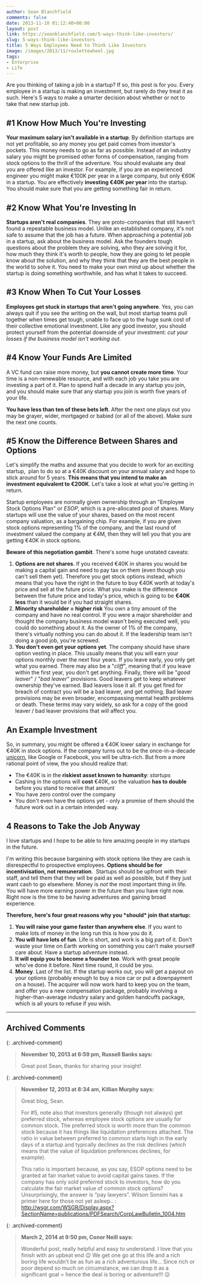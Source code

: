```yaml
---
author: Sean Blanchfield
comments: false
date: 2013-11-10 01:12:40+00:00
layout: post
link: https://seanblanchfield.com/5-ways-think-like-investors/
slug: 5-ways-think-like-investors
title: 5 Ways Employees Need to Think Like Investors
image: /images/2013/11/roulettewheel.jpg
tags:
- Enterprise
- Life
---
```


Are you thinking of taking a job in a startup? If so, this post is for you. Every employee in a startup is making an investment, but rarely do they treat it as such. Here's 5 ways to make a smarter decision about whether or not to take that new startup job.

<!-- more -->

## #1 Know How Much You're Investing

**Your maximum salary isn't available in a startup**. By definition startups are not yet profitable, so any money you get paid comes from investor's pockets. This money needs to go as far as possible. Instead of an industry salary you might be promised other forms of compensation, ranging from stock options to the thrill of the adventure. You should evaluate any deal you are offered like an investor. For example, if you are an experienced engineer you might make €100K per year in a large company, but only €60K in a startup. You are effectively **investing €40K per year** into the startup. You should make sure that you are getting something fair in return.

## #2 Know What You're Investing In

**Startups aren't real companies**. They are proto-companies that still haven't found a repeatable business model. Unlike an established company, it's _not_ safe to assume that the job has a future. When approaching a potential job in a startup, ask about the business model. Ask the founders tough questions about the problem they are solving, who they are solving it for, how much they think it's worth to people, how they are going to let people know about the solution, and why they think that they are the best people in the world to solve it. You need to make your own mind up about whether the startup is doing something worthwhile, and has what it takes to succeed.

## #3 Know When To Cut Your Losses

**Employees get stuck in startups that aren't going anywhere**. Yes, you can always quit if you see the writing on the wall, but most startup teams pull together when times get tough, unable to face up to the huge sunk cost of their collective emotional investment. Like any good investor, you should protect yourself from the potential downside of your investment: _cut your losses if the business model isn't working out_.

## #4 Know Your Funds Are Limited

A VC fund can raise more money, but **you cannot create more time**. Your time is a non-renewable resource, and with each job you take you are investing a part of it. Plan to spend half a decade in any startup you join, and you should make sure that any startup you join is worth five years of your life.

**You have less than ten of these bets left**. After the next one plays out you may be grayer, wider, mortgaged or babied (or all of the above). Make sure the next one counts.

## #5 Know the Difference Between Shares and Options

Let's simplify the maths and assume that you decide to work for an exciting startup,  plan to do so at a €40K discount on your annual salary and hope to stick around for 5 years. **This means that you intend to make an investment equivalent to €200K**. Let's take a look at what you're getting in return.

Startup employees are normally given ownership through an "Employee Stock Options Plan" or _ESOP_, which is a pre-allocated pool of shares. Many startups will use the value of your shares, based on the most recent company valuation, as a bargaining chip. For example, if you are given stock options representing 1% of the company, and the last round of investment valued the company at €4M, then they will tell you that you are getting €40K in stock options.

**Beware of this negotiation gambit**. There's some huge unstated caveats:

1.  **Options are not shares**. If you received €40K in shares you would be making a capital gain and need to pay tax on them (even though you can't sell them yet). Therefore you get stock options instead, which means that you have the right in the future to buy €40K worth at today's price and sell at the future price. What you make is the difference between the future price and today's price, which is going to be **€40K less** than it would be if you had straight shares.
2.  **Minority shareholder = higher risk** You own a tiny amount of the company and have no real control. If you were a major shareholder and thought the company business model wasn't being executed well, you could do something about it. As the owner of 1% of the company, there's virtually nothing you can do about it. If the leadership team isn't doing a good job, you're screwed.
3.  **You don't even get your options yet**. The company should have share option vesting in place. This usually means that you will earn your options monthly over the next four years. If you leave early, you only get what you earned. There may also be a "_cliff_", meaning that if you leave within the first year, you don't get anything. Finally, there will be "_good leaver_" / "_bad leaver_" provisions. Good leavers get to keep whatever ownership they've earned. Bad leavers lose it all. If you get fired for breach of contract you will be a bad leaver, and get nothing. Bad leaver provisions may be even broader, encompassing mental health problems or death. These terms may vary widely, so ask for a copy of the good leaver / bad leaver provisions that will affect you.

## An Example Investment

So, in summary, you might be offered a €40K lower salary in exchange for €40K in stock options. If the company turns out to be the once-in-a-decade [unicorn](http://techcrunch.com/2013/11/02/welcome-to-the-unicorn-club/), like Google or Facebook, you will be ultra-rich. But from a more rational point of view, the you should realize that:

*   The €40K is in the **riskiest asset known to humanity**: _startups_
*   Cashing in the options will **cost** €40K, so the valuation **has to double** before you stand to receive that amount
*   You have zero control over the company
*   You don't even have the options yet - only a promise of them should the future work out in a certain intended way.

## 4 Reasons to Take the Job Anyway

I love startups and I hope to be able to hire amazing people in my startups in the future.

I'm writing this because bargaining with stock options like they are cash is disrespectful to prospective employees. **Options should be for incentivisation, not remuneration**.  Startups should be upfront with their staff, and tell them that they will be paid as well as possible, but if they just want cash to go elsewhere. Money is _not_ the most important thing in life. You will have more earning power in the future than you have right now. Right now is the time to be having adventures and gaining broad experience.

**Therefore, here's four great reasons why you \*should\* join that startup:**

1.  **You will raise your game faster than anywhere else**. If you want to make lots of money in the long run this is how you do it.
2.  **You will have lots of fun**. Life is short, and work is a big part of it. Don't waste your time on Earth working on something you can't make yourself care about. Have a startup adventure instead.
3.  **It will equip you to become a founder too**. Work with great people who've done it before. Next time round, it could be you.
4.  **Money**. Last of the list. If the startup works out, you will get a payout on your options (probably enough to buy a nice car or put a downpayment on a house). The acquirer will now work hard to keep you on the team, and offer you a new compensation package, probably involving a higher-than-average industry salary and golden handcuffs package, which is all yours to refuse if you wish.

---
## Archived Comments

{: .archived-comment}
> **November 10, 2013 at 6:59 pm, Russell Banks says:**
> 
> Great post Sean, thanks for sharing your insight!

{: .archived-comment}
> **November 12, 2013 at 8:34 am, Killian Murphy says:**
> 
> Great blog, Sean.
> 
> For #5, note also that investors generally (though not always) get preferred stock, whereas employee stock options are usually for common stock. The preferred stock is worth more than the common stock because it has things like liquidation preferences attached. The ratio in value between preferred to common starts high in the early days of a startup and typically declines as the risk declines (which means that the value of liquidation preferences declines, for example).
> 
> This ratio is important because, as you say, ESOP options need to be granted at fair market value to avoid capital gains taxes. If the company has only sold preferred stock to investors, how do you calculate the fair market value of common stock options? Unsurprisingly, the answer is “pay lawyers”. Wilson Sonsini has a primer here for those not yet asleep.. : http://wsgr.com/WSGR/Display.aspx?SectionName=publications/PDFSearch/CorpLawBulletin_1004.htm

{: .archived-comment}
> **March 2, 2014 at 9:50 pm, Conor Neill says:**
> 
> Wonderful post, really helpful and easy to understand. I love that you finish with an upbeat end 😉 We get one go at this life and a rich boring life wouldn’t be as fun as a rich adventurous life… Since rich or poor depend so much on circumstance, we can drop it as a significant goal = hence the deal is boring or adventure!!! 😉